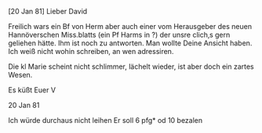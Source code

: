  [20 Jan 81]
Lieber David

Freilich wars ein Bf von Herm aber auch einer vom Herausgeber des neuen Hannöverschen Miss.blatts (ein Pf Harms in ?) der unsre clich‚s gern geliehen hätte. Ihm ist noch zu antworten. Man wollte Deine Ansicht haben. Ich weiß nicht wohin schreiben, an wen adressiren.

Die kl Marie scheint nicht schlimmer, lächelt wieder, ist aber doch ein zartes Wesen.

 Es küßt Euer V

20 Jan 81

Ich würde durchaus nicht leihen Er soll 6 pfg* od 10 bezalen 